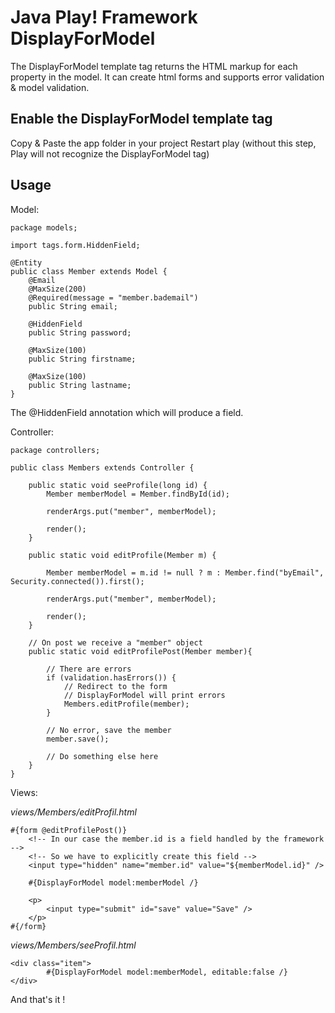 Java Play! Framework DisplayForModel 
====================================

The DisplayForModel template tag returns the HTML markup for each property in the model. 
It can create html forms and supports error validation & model validation. 


Enable the DisplayForModel template tag
---------------------------------------

Copy & Paste the app folder in your project
Restart play (without this step, Play will not recognize the DisplayForModel tag)

Usage
-------

Model:

	package models;
	
	import tags.form.HiddenField;
	
	@Entity
	public class Member extends Model {
		@Email
		@MaxSize(200)
		@Required(message = "member.bademail")
		public String email;

		@HiddenField
		public String password;

		@MaxSize(100)
		public String firstname;

		@MaxSize(100)
		public String lastname;
	}
	
The @HiddenField annotation which will produce a <input type="hidden" /> field.

Controller:

	package controllers;
	
	public class Members extends Controller {
		
		public static void seeProfile(long id) {
			Member memberModel = Member.findById(id);
			
			renderArgs.put("member", memberModel);
			
			render();
		}
		
		public static void editProfile(Member m) {
			
			Member memberModel = m.id != null ? m : Member.find("byEmail", Security.connected()).first();

			renderArgs.put("member", memberModel);

			render();
		}
		
		// On post we receive a "member" object
		public static void editProfilePost(Member member){
			
			// There are errors
			if (validation.hasErrors()) {
				// Redirect to the form
				// DisplayForModel will print errors
				Members.editProfile(member);
			}
			
			// No error, save the member
			member.save();
			
			// Do something else here
		}
	}
	
Views:

_views/Members/editProfil.html_

	#{form @editProfilePost()}
		<!-- In our case the member.id is a field handled by the framework -->
		<!-- So we have to explicitly create this field -->
		<input type="hidden" name="member.id" value="${memberModel.id}" />
		
		#{DisplayForModel model:memberModel /}

		<p>
			<input type="submit" id="save" value="Save" />
		</p>
	#{/form}


_views/Members/seeProfil.html_

	<div class="item">
			#{DisplayForModel model:memberModel, editable:false /}
	</div>

And that's it !